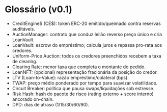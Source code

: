 # Glossário (v0.1)
- CreditEngine$ (CE$): token ERC-20 emitido/queimado contra reservas auditáveis.
- AuctionManager: contrato que conduz leilão reverso preço único e cria LoanVault.
- LoanVault: escrow do empréstimo; calcula juros e repassa pro-rata aos credores.
- Uniform-Price Auction: todos os credores preenchidos recebem a taxa de clearing.
- Clearing Rate: menor taxa que completa o montante do pedido.
- LoanNFT: (opcional) representação fracionária da posição do credor.
- LTV (Loan-to-Value): razão empréstimo/colateral (bps).
- TWAP: preço médio ponderado por tempo para suavizar volatilidade.
- Circuit Breaker: política que pausa swaps/liquidações sob estresse.
- Risk Hash: hash do pacote de risco (rating externo + score interno) ancorado on-chain.
- DPD: dias de atraso (1/15/30/60/90).
